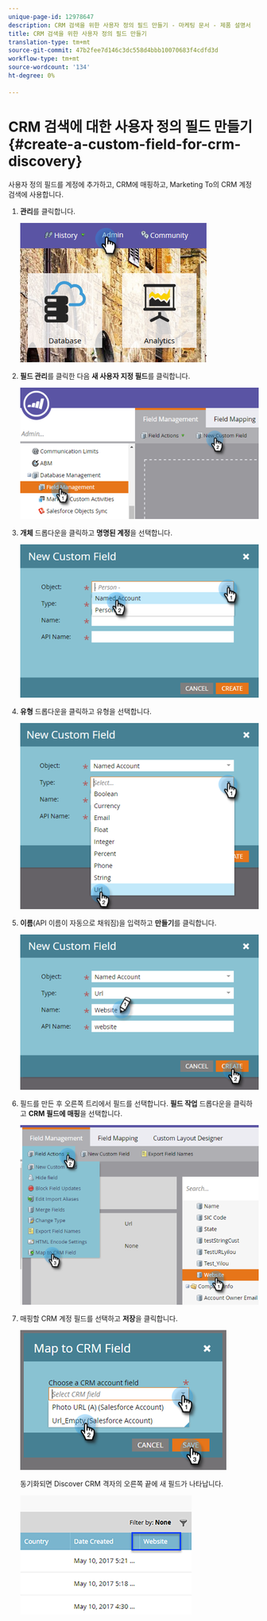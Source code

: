 ```yaml
---
unique-page-id: 12978647
description: CRM 검색을 위한 사용자 정의 필드 만들기 - 마케팅 문서 - 제품 설명서
title: CRM 검색을 위한 사용자 정의 필드 만들기
translation-type: tm+mt
source-git-commit: 47b2fee7d146c3dc558d4bbb10070683f4cdfd3d
workflow-type: tm+mt
source-wordcount: '134'
ht-degree: 0%

---
```



# CRM 검색에 대한 사용자 정의 필드 만들기 {#create-a-custom-field-for-crm-discovery}

사용자 정의 필드를 계정에 추가하고, CRM에 매핑하고, Marketing To의 CRM 계정 검색에 사용합니다.

1. **관리**&#x200B;를 클릭합니다.

   ![](assets/admin.png)

1. **필드 관리**&#x200B;를 클릭한 다음 **새 사용자 지정 필드**&#x200B;를 클릭합니다.

   ![](assets/two-4.png)

1. **개체** 드롭다운을 클릭하고 **명명된 계정**&#x200B;을 선택합니다.

   ![](assets/three-3.png)

1. **유형** 드롭다운을 클릭하고 유형을 선택합니다.

   ![](assets/four-3.png)

1. **이름**(API 이름이 자동으로 채워짐)을 입력하고 **만들기**&#x200B;를 클릭합니다.

   ![](assets/five-3.png)

1. 필드를 만든 후 오른쪽 트리에서 필드를 선택합니다. **필드 작업** 드롭다운을 클릭하고 **CRM 필드에 매핑**&#x200B;을 선택합니다.

   ![](assets/six-2.png)

1. 매핑할 CRM 계정 필드를 선택하고 **저장**&#x200B;을 클릭합니다.

   ![](assets/seven-1.png)

   동기화되면 Discover CRM 격자의 오른쪽 끝에 새 필드가 나타납니다.

   ![](assets/eight.png)

